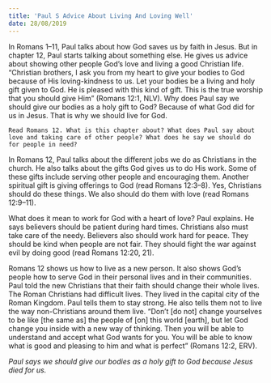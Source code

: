 ```yaml
---
title: 'Paul S Advice About Living And Loving Well'
date: 28/08/2019
---
```


In Romans 1–11, Paul talks about how God saves us by faith in Jesus. But in chapter 12, Paul starts talking about something else. He gives us advice about showing other people God’s love and living a good Christian life. “Christian brothers, I ask you from my heart to give your bodies to God because of His loving-kindness to us. Let your bodies be a living and holy gift given to God. He is pleased with this kind of gift. This is the true worship that you should give Him” (Romans 12:1, NLV). Why does Paul say we should give our bodies as a holy gift to God? Because of what God did for us in Jesus. That is why we should live for God.

`Read Romans 12. What is this chapter about? What does Paul say about love and taking care of other people? What does he say we should do for people in need?`

In Romans 12, Paul talks about the different jobs we do as Christians in the church. He also talks about the gifts God gives us to do His work. Some of these gifts include serving other people and encouraging them. Another spiritual gift is giving offerings to God (read Romans 12:3–8). Yes, Christians should do these things. We also should do them with love (read Romans 12:9–11).

What does it mean to work for God with a heart of love? Paul explains. He says believers should be patient during hard times. Christians also must take care of the needy. Believers also should work hard for peace. They should be kind when people are not fair. They should fight the war against evil by doing good (read Romans 12:20, 21).

Romans 12 shows us how to live as a new person. It also shows God’s people how to serve God in their personal lives and in their communities. Paul told the new Christians that their faith should change their whole lives. The Roman Christians had difficult lives. They lived in the capital city of the Roman Kingdom. Paul tells them to stay strong. He also tells them not to live the way non-Christians around them live. “Don’t [do not] change yourselves to be like [the same as] the people of [on] this world [earth], but let God change you inside with a new way of thinking. Then you will be able to understand and accept what God wants for you. You will be able to know what is good and pleasing to him and what is perfect” (Romans 12:2, ERV).

*Paul says we should give our bodies as a holy gift to God because Jesus died for us.*